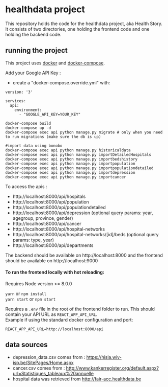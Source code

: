 # healthdata project
This repository holds the code for the healthdata project, aka Health Story. It consists of two directories, one holding the frontend code and one holding the backend code.

## running the project
This project uses [docker](https://docs.docker.com/install/) and  [docker-compose](https://docs.docker.com/compose/install/).

Add your Google API Key :
  - create a "docker-compose.override.yml" with:
  ```
  version: '3'

  services:
    api:
      environment:
        - "GOOGLE_API_KEY=YOUR_KEY"
  ```

```
docker-compose build
docker-compose up -d
docker-compose exec api python manage.py migrate # only when you need to run migrations (make sure the db is up)

#import data using bonobo
docker-compose exec api python manage.py historicaldata
docker-compose exec api python manage.py importDetailedHospitals
docker-compose exec api python manage.py importbedshistory
docker-compose exec api python manage.py importpopulation
docker-compose exec api python manage.py importpopulationdetailed
docker-compose exec api python manage.py importdepression
docker-compose exec api python manage.py importcancer
```

To access the apis :
* http://localhost:8000/api/hospitals
* http://localhost:8000/api/population
* http://localhost:8000/api/populationdetailed
* http://localhost:8000/api/depression (optional query params: year, agegroup, province, gender)
* http://localhost:8000/api/cancer
* http://localhost:8000/api/hospital-networks
* http://localhost:8000/api/hospital-networks/[id]/beds (optional query params: type, year)
* http://localhost:8000/api/departments

The backend should be available on http://localhost:8000 and the frontend should be available on http://localhost:9000

#### To run the frontend locally with hot reloading:

Requires Node version >= 8.0.0

`yarn` or `npm install`  
`yarn start` or `npm start`

Requires a `.env` file in the root of the frontend folder to run. This should contain your API URL as `REACT_APP_API_URL`.  
Example if using the standard docker configuration and port:
```
REACT_APP_API_URL=http://localhost:8000/api
```

## data sources
* depression_data.csv comes from : https://hisia.wiv-isp.be/SitePages/Home.aspx
* cancer.csv comes from : http://www.kankerregister.org/default.aspx?url=Statistiques_tableaux%20annuelle
* hospital data was retrieved from http://fair-acc.healthdata.be
